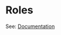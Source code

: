 # Roles

See: [Documentation](https://docs.ansible.com/ansible/latest/playbook_guide/playbooks_reuse_roles.html#role-directory-structure)
